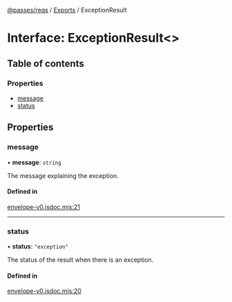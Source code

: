 [@passes/reqs](../README.md) / [Exports](../modules.md) / ExceptionResult

# Interface: ExceptionResult\<\>

## Table of contents

### Properties

- [message](ExceptionResult.md#message)
- [status](ExceptionResult.md#status)

## Properties

### message

• **message**: `string`

The message explaining the exception.

#### Defined in

[envelope-v0.jsdoc.mjs:21](https://github.com/passes-org/passes/blob/8e6096b/packages/reqs/src/envelope-v0.jsdoc.mjs#L21)

___

### status

• **status**: ``"exception"``

The status of the result when there is an exception.

#### Defined in

[envelope-v0.jsdoc.mjs:20](https://github.com/passes-org/passes/blob/8e6096b/packages/reqs/src/envelope-v0.jsdoc.mjs#L20)
